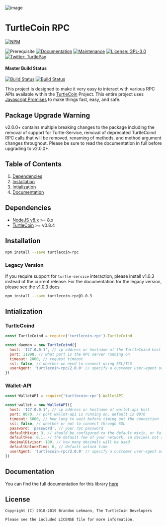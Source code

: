 ![image](https://user-images.githubusercontent.com/34389545/35821974-62e0e25c-0a70-11e8-87dd-2cfffeb6ed47.png)

# TurtleCoin RPC

[![NPM](https://nodei.co/npm/turtlecoin-rpc.png?downloads=true&stars=true)](https://nodei.co/npm/turtlecoin-rpc/)

![Prerequisite](https://img.shields.io/badge/node-%3E%3D8-blue.svg) [![Documentation](https://img.shields.io/badge/documentation-yes-brightgreen.svg)](https://js-rpc.turtlecoin.dev) [![Maintenance](https://img.shields.io/badge/Maintained%3F-yes-green.svg)](https://github.com/turtlecoin/turtlecoin-rpc-js/graphs/commit-activity) [![License: GPL-3.0](https://img.shields.io/badge/License-AGPL--3.0-yellow.svg)](https://github.com/turtlecoin/turtlecoin-rpc-js/blob/master/LICENSE) [![Twitter: TurtlePay](https://img.shields.io/twitter/follow/_TurtleCoin.svg?style=social)](https://twitter.com/_TurtleCoin)

#### Master Build Status
[![Build Status](https://travis-ci.org/turtlecoin/turtlecoin-rpc-js.png?branch=master)](https://travis-ci.org/turtlecoin/turtlecoin-rpc-js) [![Build Status](https://ci.appveyor.com/api/projects/status/github/brandonlehmann/turtlecoin-rpc?branch=master&svg=true)](https://ci.appveyor.com/project/brandonlehmann/turtlecoin-rpc/branch/master)

This project is designed to make it very easy to interact with various RPC APIs available within the [TurtleCoin](https://turtlecoin.lol) Project. This entire project uses [Javascript Promises](https://developer.mozilla.org/en-US/docs/Web/JavaScript/Guide/Using_promises) to make things fast, easy, and safe.

## Package Upgrade Warning

v2.0.0+ contains multiple breaking changes to the package including the removal of support for Turtle-Service, removal of deprecated TurtleCoind RPC calls that will be removed, renaming of methods, and method argument changes throughout. Please be sure to read the documentation in full before upgrading to v2.0.0+.

## Table of Contents

1. [Dependencies](#dependencies)
2. [Installation](#installation)
3. [Intialization](#intialization)
4. [Documentation](#documentation)

## Dependencies

* [NodeJS v8.x](https://nodejs.org) >= 8.x
* [TurtleCoin](https://github.com/turtlecoin/turtlecoin/releases) >= v0.8.4

## Installation

```bash
npm install --save turtlecoin-rpc
```

### Legacy Version

If you require support for `turtle-service` interaction, please install v1.0.3 instead of the current release. For the documentation for the legacy version, please see the [v1.0.3 docs](https://www.npmjs.com/package/turtlecoin-rpc/v/1.0.3)

```bash
npm install --save turtlecoin-rpc@1.0.3
```

## Intialization

### TurtleCoind
```javascript
const TurtleCoind = require('turtlecoin-rpc').TurtleCoind

const daemon = new TurtleCoind({
  host: '127.0.0.1', // ip address or hostname of the TurtleCoind host
  port: 11898, // what port is the RPC server running on
  timeout: 2000, // request timeout
  ssl: false, // whether we need to connect using SSL/TLS
  userAgent: 'turtlecoin-rpc/2.0.0' // specify a customer user-agent or use the default
})
```

### Wallet-API
```javascript
const WalletAPI = require('turtlecoin-rpc').WalletAPI

const wallet = new WalletAPI({
  host: '127.0.0.1', // ip address or hostname of wallet-api host
  port: 8070, // port wallet-api is running on, default is 8070
  timeout: 5000, // how long to wait before timing out the connection
  ssl: false, // whether or not to connect through SSL
  password: 'password', // your rpc password
  defaultMixin: 3, // should be configured to the default mixin, or false if no default mixin is set
  defaultFee: 0.1, // the default fee of your network, in decimal not atomic units
  decimalDivisor: 100, // how many decimals will be used
  defaultUnlockTime: 0, // default unlock time
  userAgent: 'turtlecoin-rpc/2.0.0' // specify a customer user-agent or use the default
})
```

## Documentation

You can find the full documentation for this library [here](https://js-rpc.turtlecoin.dev)

## License

```
Copyright (C) 2018-2019 Brandon Lehmann, The TurtleCoin Developers

Please see the included LICENSE file for more information.
```
